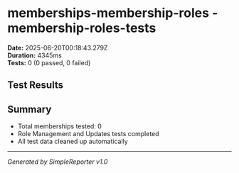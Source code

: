 # memberships-membership-roles - membership-roles-tests

**Date:** 2025-06-20T00:18:43.279Z  
**Duration:** 4345ms  
**Tests:** 0 (0 passed, 0 failed)

## Test Results



## Summary

- Total memberships tested: 0
- Role Management and Updates tests completed
- All test data cleaned up automatically

---
*Generated by SimpleReporter v1.0*

